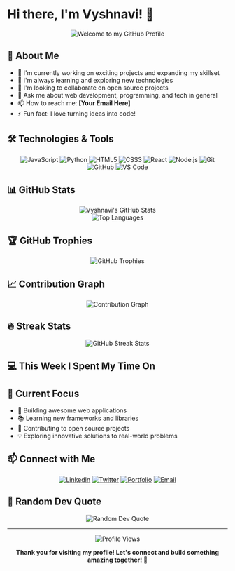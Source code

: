 # Hi there, I'm Vyshnavi! 👋

<div align="center">
  <img src="https://readme-typing-svg.herokuapp.com/?lines=Welcome+to+my+GitHub+Profile!;Passionate+Developer;Always+Learning+New+Technologies&font=Fira%20Code&center=true&width=380&height=50&duration=4000&pause=1000" alt="Welcome to my GitHub Profile">
</div>

## 🚀 About Me

- 🔭 I'm currently working on exciting projects and expanding my skillset
- 🌱 I'm always learning and exploring new technologies
- 👯 I'm looking to collaborate on open source projects
- 💬 Ask me about web development, programming, and tech in general
- 📫 How to reach me: **[Your Email Here]**
- ⚡ Fun fact: I love turning ideas into code!

## 🛠️ Technologies & Tools

<div align="center">
  
![JavaScript](https://img.shields.io/badge/-JavaScript-F7DF1E?style=for-the-badge&logo=javascript&logoColor=black)
![Python](https://img.shields.io/badge/-Python-3776AB?style=for-the-badge&logo=python&logoColor=white)
![HTML5](https://img.shields.io/badge/-HTML5-E34F26?style=for-the-badge&logo=html5&logoColor=white)
![CSS3](https://img.shields.io/badge/-CSS3-1572B6?style=for-the-badge&logo=css3&logoColor=white)
![React](https://img.shields.io/badge/-React-61DAFB?style=for-the-badge&logo=react&logoColor=black)
![Node.js](https://img.shields.io/badge/-Node.js-339933?style=for-the-badge&logo=node.js&logoColor=white)
![Git](https://img.shields.io/badge/-Git-F05032?style=for-the-badge&logo=git&logoColor=white)
![GitHub](https://img.shields.io/badge/-GitHub-181717?style=for-the-badge&logo=github&logoColor=white)
![VS Code](https://img.shields.io/badge/-VS%20Code-007ACC?style=for-the-badge&logo=visual-studio-code&logoColor=white)

</div>

## 📊 GitHub Stats

<div align="center">
  <img src="https://github-readme-stats.vercel.app/api?username=vyshnavi-12&show_icons=true&theme=radical&count_private=true" alt="Vyshnavi's GitHub Stats" />
</div>

<div align="center">
  <img src="https://github-readme-stats.vercel.app/api/top-langs/?username=vyshnavi-12&layout=compact&theme=radical" alt="Top Languages" />
</div>

## 🏆 GitHub Trophies

<div align="center">
  <img src="https://github-profile-trophy.vercel.app/?username=vyshnavi-12&theme=radical&no-frame=false&no-bg=false&margin-w=4" alt="GitHub Trophies" />
</div>

## 📈 Contribution Graph

<div align="center">
  <img src="https://github-readme-activity-graph.vercel.app/graph?username=vyshnavi-12&theme=react-dark&bg_color=20232a&hide_border=true" alt="Contribution Graph" />
</div>

## 🔥 Streak Stats

<div align="center">
  <img src="https://github-readme-streak-stats.herokuapp.com/?user=vyshnavi-12&theme=radical&hide_border=false" alt="GitHub Streak Stats" />
</div>

## 💻 This Week I Spent My Time On

<!--START_SECTION:waka-->
<!--END_SECTION:waka-->

## 🎯 Current Focus

- 🌟 Building awesome web applications
- 📚 Learning new frameworks and libraries
- 🤝 Contributing to open source projects
- 💡 Exploring innovative solutions to real-world problems

## 📫 Connect with Me

<div align="center">
  
[![LinkedIn](https://img.shields.io/badge/-LinkedIn-0077B5?style=for-the-badge&logo=linkedin&logoColor=white)](https://linkedin.com/in/your-profile)
[![Twitter](https://img.shields.io/badge/-Twitter-1DA1F2?style=for-the-badge&logo=twitter&logoColor=white)](https://twitter.com/your-handle)
[![Portfolio](https://img.shields.io/badge/-Portfolio-FF5722?style=for-the-badge&logo=google-chrome&logoColor=white)](https://your-portfolio.com)
[![Email](https://img.shields.io/badge/-Email-D14836?style=for-the-badge&logo=gmail&logoColor=white)](mailto:your-email@example.com)

</div>

## 💭 Random Dev Quote

<div align="center">
  <img src="https://quotes-github-readme.vercel.app/api?type=horizontal&theme=radical" alt="Random Dev Quote" />
</div>

---

<div align="center">
  <img src="https://komarev.com/ghpvc/?username=vyshnavi-12&label=Profile%20views&color=0e75b6&style=flat" alt="Profile Views" />
</div>

<div align="center">
  
**Thank you for visiting my profile! Let's connect and build something amazing together! 🚀**

</div>
